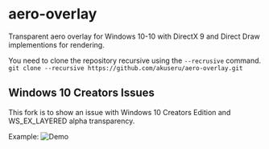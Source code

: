 # aero-overlay
Transparent aero overlay for Windows 10-10 with DirectX 9 and Direct Draw implementions for rendering.

You need to clone the repository recursive using the `--recrusive` command.
```git clone --recursive https://github.com/akuseru/aero-overlay.git```

## Windows 10 Creators Issues
This fork is to show an issue with Windows 10 Creators Edition and WS_EX_LAYERED alpha transparency. 


Example:
![Demo](https://vgy.me/h8A8U1.png)
